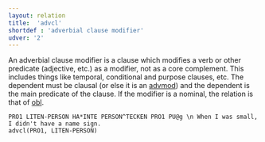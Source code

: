 ```yaml
---
layout: relation
title:  'advcl'
shortdef : 'adverbial clause modifier'
udver: '2'
---
```


An adverbial clause modifier is a clause which modifies a verb or other predicate (adjective, etc.) as a modifier, not as a core complement. This includes things like temporal, conditional and purpose clauses, etc. The dependent must be clausal (or else it is an [advmod]()) and the dependent is the main predicate of the clause. If the modifier is a nominal, the relation is that of [obl]().

~~~ sdparse
PRO1 LITEN-PERSON HA*INTE PERSON^TECKEN PRO1 PU@g \n When I was small, I didn't have a name sign.
advcl(PRO1, LITEN-PERSON)
~~~
<!-- Interlanguage links updated St lis 3 20:58:34 CET 2021 -->
